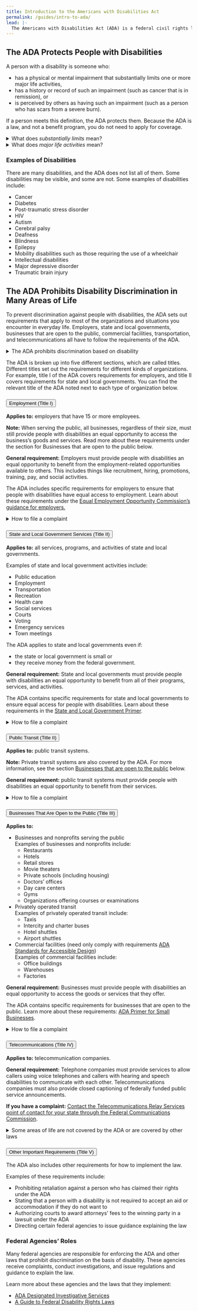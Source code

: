 ```yaml
---
title: Introduction to the Americans with Disabilities Act
permalink: /guides/intro-to-ada/
lead: |-
  The Americans with Disabilities Act (ADA) is a federal civil rights law that prohibits discrimination against people with disabilities in everyday activities. The ADA prohibits discrimination on the basis of disability just as other civil rights laws prohibit discrimination on the basis of race, color, sex, national origin, age, and religion. It guarantees that people with disabilities have the same opportunities as everyone else to enjoy employment opportunities, purchase goods and services, and participate in state and local government programs.
---
```


## The ADA Protects People with Disabilities

A person with a disability is someone who:

- has a physical or mental impairment that substantially limits one or more major life activities,
- has a history or record of such an impairment (such as cancer that is in remission), or
- is perceived by others as having such an impairment (such as a person who has scars from a severe burn).

If a person meets this definition, the ADA protects them. Because the ADA is a law, and not a benefit program, you do not need to apply for coverage.

<details>
<summary>
What does <dfn><i>substantially limits</i></dfn> mean?
</summary>
The term “substantially limits” is defined broadly and is not meant to be a demanding standard. An example of a condition that is not substantial is a mild allergy to pollen.
</details>  

<details>
<summary>
What does <dfn><i>major life activities</i></dfn> mean?
</summary>

Major life activities are the kind of actions that you do every day, including your body’s own internal processes. There are many major life activities in addition to the examples listed here. Some examples include:

  - Actions like eating, sleeping, speaking, and breathing
  - Movements like walking, standing, lifting, and bending
  - Cognitive functions like thinking and concentrating
  - Sensory functions like seeing and hearing
  - Tasks like working, reading, learning, and communicating
  - Regular function of bodily systems like circulation, reproduction, and individual organs
</details>

### Examples of Disabilities

There are many disabilities, and the ADA does not list all of them. Some disabilities may be visible, and some are not. Some examples of disabilities include:

- Cancer
- Diabetes
- Post-traumatic stress disorder
- HIV
- Autism
- Cerebral palsy
- Deafness
- Blindness
- Epilepsy
- Mobility disabilities such as those requiring the use of a wheelchair
- Intellectual disabilities
- Major depressive disorder
- Traumatic brain injury

## The ADA Prohibits Disability Discrimination in Many Areas of Life

To prevent discrimination against people with disabilities, the ADA sets out requirements that apply to most of the organizations and situations you encounter in everyday life. Employers, state and local governments, businesses that are open to the public, commercial facilities, transportation, and telecommunications all have to follow the requirements of the ADA.

<details>
<summary>
The ADA prohibits discrimination based on disability
</summary>

Under the ADA, it is illegal to discriminate against someone because of their disability.

For example, a local rec center might only be open to people who live in the surrounding zip code. If the rec center refused access to a person with epilepsy because that person lived in a different zip code, that would not be a violation of the ADA because the rec center would not be discriminating on the basis of the person’s disability.
</details>

The ADA is broken up into five different sections, which are called titles. Different titles set out the requirements for different kinds of organizations. For example, title I of the ADA covers requirements for employers, and title II covers requirements for state and local governments. You can find the relevant title of the ADA noted next to each type of organization below.

<div class="usa-accordion" markdown="0">

  <h3 class="usa-accordion__heading">
    <button class="usa-accordion__button"
      aria-expanded="true"
      aria-controls="a1">
      Employment (Title I)
    </button>
  </h3>
  <div id="a1" class="usa-accordion__content usa-prose">
  <p><b>Applies to:</b> employers that have 15 or more employees.</p>

  <p><b>Note:</b> When serving the public, all businesses, regardless of their size, must still provide people with disabilities an equal opportunity to access the business’s goods and services. Read more about these requirements under the section for Businesses that are open to the public below.</p>

  <p><b>General requirement:</b> Employers must provide people with disabilities an equal opportunity to benefit from the employment-related opportunities available to others. This includes things like recruitment, hiring, promotions, training, pay, and social activities.</p>

  <p>The ADA includes specific requirements for employers to ensure that people with disabilities have equal access to employment. Learn about these requirements under the <a href="https://www.eeoc.gov/disability-discrimination">Equal Employment Opportunity Commission’s guidance for employers.</a></p>

<details><summary>How to file a complaint</summary>
  <p><a href="https://www.eeoc.gov/filing-charge-discrimination">File a Charge of Discrimination with the Equal Employment Opportunity Commission</a>.</p>
</details> 
  </div>

  <h3 class="usa-accordion__heading">
    <button class="usa-accordion__button"
      aria-expanded="true"
      aria-controls="a2">
      State and Local Government Services (Title II)
    </button>
  </h3>
  <div id="a2" class="usa-accordion__content usa-prose">

  <p><b>Applies to:</b> all services, programs, and activities of state and local governments.</p> 

<p>Examples of state and local government activities include:</p>  
<ul>
  <li>Public education</li>
  <li>Employment</li>
  <li>Transportation</li>
  <li>Recreation</li>
  <li>Health care</li>
  <li>Social services</li>
  <li>Courts</li>
  <li>Voting</li>
  <li>Emergency services</li>
  <li>Town meetings</li>
</ul>  

<p>The ADA applies to state and local governments even if:</p>
<ul>
<li>the state or local government is small or</li>
<li>they receive money from the federal government.</li>
</ul>

<p><b>General requirement:</b> State and local governments must provide people with disabilities an equal opportunity to benefit from all of their programs, services, and activities.</p>

<p>The ADA contains specific requirements for state and local governments to ensure equal access for people with disabilities. Learn about these requirements in the <a href="https://www.ada.gov/regs2010/titleII_2010/title_ii_primer.html">State and Local Government Primer</a>.</p>

<details><summary>How to file a complaint</summary>
<p><a href="https://www.ada.gov/filing_complaint.htm">File a complaint with the U.S. Department of Justice</a>.</p>
</details>
</div>

  <h3 class="usa-accordion__heading">
    <button class="usa-accordion__button"
      aria-expanded="true"
      aria-controls="a3">
      Public Transit (Title II)
    </button>
  </h3>
  <div id="a3" class="usa-accordion__content usa-prose">

<p><b>Applies to:</b> public transit systems.</p>

<p><b>Note:</b> Private transit systems are also covered by the ADA. For more information, see the section <a href="#businesses">Businesses that are open to the public</a> below.</p>

<p><b>General requirement:</b> public transit systems must provide people with disabilities an equal opportunity to benefit from their services.</p> 

<details><summary>How to file a complaint</summary>
<p><a href="https://www.ada.gov/filing_complaint.htm">File a complaint with the U.S. Department of Justice</a> or <a href="https://www.transit.dot.gov/regulations-and-guidance/civil-rights-ada/file-complaint-fta">with the Federal Transit Administration</a>.</p> 
</details>

  </div>

  <h3 class="usa-accordion__heading" id="businesses">
  <button class="usa-accordion__button"
    aria-expanded="true"
    aria-controls="a4">
    Businesses That Are Open to the Public (Title III)
  </button>
</h3>
<div id="a4" class="usa-accordion__content usa-prose">
<p><b>Applies to:</b></p>
<ul>
  <li>Businesses and nonprofits serving the public
<br>Examples of businesses and nonprofits include:
    <ul>
      <li>Restaurants</li>
      <li>Hotels</li>
      <li>Retail stores</li>
      <li>Movie theaters</li>
      <li>Private schools (including housing)</li>
      <li>Doctors’ offices</li>
      <li>Day care centers</li>
      <li>Gyms</li>
      <li>Organizations offering courses or examinations</li>
    </ul>
  </li>
  <li>Privately operated transit
<br>Examples of privately operated transit include:
    <ul>
      <li>Taxis</li>
      <li>Intercity and charter buses</li>
      <li>Hotel shuttles</li>
      <li>Airport shuttles</li>
    </ul>
  </li>
  <li>Commercial facilities (need only comply with requirements <a href="https://www.ada.gov/2010ADAstandards_index.htm">ADA Standards for Accessible Design</a>) 
<br>Examples of commercial facilities include:
    <ul>
      <li>Office buildings</li>
      <li>Warehouses</li>
      <li>Factories</li>
    </ul>
  </li>
</ul>

<p><b>General requirement:</b> Businesses must provide people with disabilities an equal opportunity to access the goods or services that they offer.</p>

<p>The ADA contains specific requirements for businesses that are open to the public. Learn more about these requirements: <a href="https://www.ada.gov/regs2010/smallbusiness/smallbusprimer2010.htm">ADA Primer for Small Businesses</a>.</p>

<details><summary>How to file a complaint</summary>
<p><a href="https://www.ada.gov/filing_complaint.htm">File a complaint with the U.S. Department of Justice</a>.</p>
</details>

</div>  

  <h3 class="usa-accordion__heading">
    <button class="usa-accordion__button"
      aria-expanded="true"
      aria-controls="a5">
      Telecommunications (Title IV)
    </button>
  </h3>
  <div id="a5" class="usa-accordion__content usa-prose">
<p><b>Applies to:</b> telecommunication companies.</p>

<p><b>General requirement:</b> Telephone companies must provide services to allow callers using voice telephones and callers with hearing and speech disabilities to communicate with each other. Telecommunications companies must also provide closed captioning of federally funded public service announcements.</p>

<p><b>If you have a complaint:</b> <a href="https://www.fcc.gov/general/trs-points-contact-complaints">Contact the Telecommunications Relay Services point of contact for your state through the Federal Communications Commission</a>.</p>

<details><summary>Some areas of life are not covered by the ADA or are covered by other laws</summary>
<p>Although the ADA applies to many areas of life, it does not cover everything. In some situations, disability discrimination is prohibited by laws other than the ADA.</p>

<p>While the ADA applies to certain types of housing (e.g., housing at private and public universities and public housing programs), the Fair Housing Act applies to almost all types of housing, both public and privately owned, including housing covered by the ADA.</p>

<ul><li>If you have a complaint about disability discrimination under the Fair Housing Act: <a href="https://www.hud.gov/program_offices/fair_housing_equal_opp/online-complaint">File a complaint with the Department of Housing and Urban Development</a>.</li></ul>

<p>Disability discrimination during air travel is prohibited by the Air Carriers Access Act.</p>
<ul><li>If you have a complaint about disability discrimination during air travel: <a href="https://airconsumer.dot.gov/escomplaint/ConsumerForm.cfm">File a complaint with the Department of Transportation’s Office of Aviation Consumer Protection</a>.</li></ul>

<p>While religious organizations are exempt from the requirements of title III of the ADA, they would be subject to the employment obligations of title I if they have enough employees to meet the requirements for coverage. Additionally, religious groups or organizations may still have to comply with accessible building codes or other state or federal laws prohibiting discrimination on the basis of disability.</p>
</details>
</div>

  <h3 class="usa-accordion__heading">
    <button class="usa-accordion__button"
      aria-expanded="true"
      aria-controls="a6">
      Other Important Requirements (Title V)
    </button>
  </h3>
  <div id="a6" class="usa-accordion__content usa-prose">
  <p>The ADA also includes other requirements for how to implement the law.</p>
  <p>Examples of these requirements include:</p>
<ul>
  <li>Prohibiting retaliation against a person who has claimed their rights under the ADA</li>
  <li>Stating that a person with a disability is not required to accept an aid or accommodation if they do not want to</li>
  <li>Authorizing courts to award attorneys’ fees to the winning party in a lawsuit under the ADA</li>
  <li>Directing certain federal agencies to issue guidance explaining the law</li>
</ul>
  </div>
</div> 

### Federal Agencies’ Roles

Many federal agencies are responsible for enforcing the ADA and other laws that prohibit discrimination on the basis of disability. These agencies receive complaints, conduct investigations, and issue regulations and guidance to explain the law.

Learn more about these agencies and the laws that they implement:  
- [ADA Designated Investigative Services](https://www.ada.gov/investag.htm)
- [A Guide to Federal Disability Rights Laws](https://www.ada.gov/cguide.htm)
